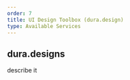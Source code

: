 ```yaml
---
order: 7
title: UI Design Toolbox (dura.design)
type: Available Services
---
```


## dura.designs

describe it
